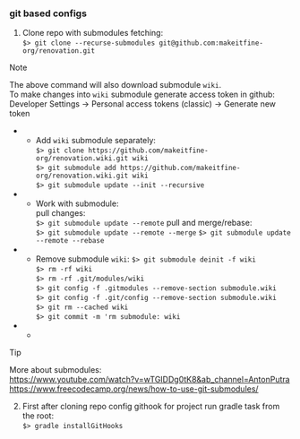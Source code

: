 ### git based configs

1. Clone repo with submodules fetching:  
   `$> git clone --recurse-submodules git@github.com:makeitfine-org/renovation.git`
> [!Note]  
> The above command will also download submodule `wiki`.  
> To make changes into `wiki` submodule generate access token in github:  
> Developer Settings &rarr; Personal access tokens (classic) &rarr; Generate new token

* * Add `wiki` submodule separately:  
    `$> git clone https://github.com/makeitfine-org/renovation.wiki.git wiki`  
    `$> git submodule add https://github.com/makeitfine-org/renovation.wiki.git wiki`  
    `$> git submodule update --init --recursive`

* * Work with submodule:  
    pull changes:  
    `$> git submodule update --remote`
    pull and merge/rebase:  
    `$> git submodule update --remote --merge`
    `$> git submodule update --remote --rebase`

* * Remove submodule `wiki`:
    `$> git submodule deinit -f wiki`  
    `$> rm -rf wiki`  
    `$> rm -rf .git/modules/wiki`  
    `$> git config -f .gitmodules --remove-section submodule.wiki`  
    `$> git config -f .git/config --remove-section submodule.wiki`  
    `$> git rm --cached wiki`  
    `$> git commit -m 'rm submodule: wiki`

* *

> [!Tip]
> More about submodules:    
> https://www.youtube.com/watch?v=wTGIDDg0tK8&ab_channel=AntonPutra  
> https://www.freecodecamp.org/news/how-to-use-git-submodules/

2. First after cloning repo config githook for project run gradle task from the root:  
   `$> gradle installGitHooks`
